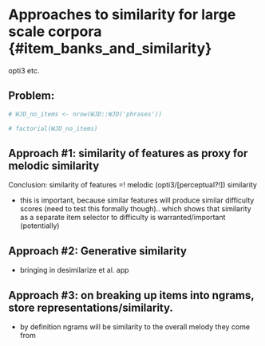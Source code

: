 # Approaches to similarity for large scale corpora {#item_banks_and_similarity}

opti3 etc.

## Problem:


``` r
# WJD_no_items <- nrow(WJD::WJD('phrases'))
```


``` r
# factorial(WJD_no_items)
```


## Approach #1: similarity of features as proxy for melodic similarity

Conclusion: similarity of features =! melodic (opti3/[perceptual?!]) similarity
- this is important, because similar features will produce similar difficulty scores (need to test this formally though).. which shows that similarity as a separate item selector to difficulty is warranted/important (potentially)


## Approach #2: Generative similarity

- bringing in desimilarize et al. app


## Approach #3: on breaking up items into ngrams, store representations/similarity.
- by definition ngrams will be similarity to the overall melody they come from




